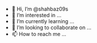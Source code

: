 - 👋 Hi, I’m @shahbaz09s
- 👀 I’m interested in ...
- 🌱 I’m currently learning ...
- 💞️ I’m looking to collaborate on ...
- 📫 How to reach me ...

<!---
shahbaz09s/shahbaz09s is a ✨ special ✨ repository because its `README.md` (this file) appears on your GitHub profile.
You can click the Preview link to take a look at your changes.
--->
